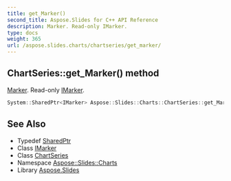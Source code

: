 ```yaml
---
title: get_Marker()
second_title: Aspose.Slides for C++ API Reference
description: Marker. Read-only IMarker.
type: docs
weight: 365
url: /aspose.slides.charts/chartseries/get_marker/
---
```

## ChartSeries::get_Marker() method


[Marker](../../marker/). Read-only [IMarker](../../imarker/).

```cpp
System::SharedPtr<IMarker> Aspose::Slides::Charts::ChartSeries::get_Marker() override
```

## See Also

* Typedef [SharedPtr](../../../system/sharedptr/)
* Class [IMarker](../../imarker/)
* Class [ChartSeries](../)
* Namespace [Aspose::Slides::Charts](../../)
* Library [Aspose.Slides](../../../)
